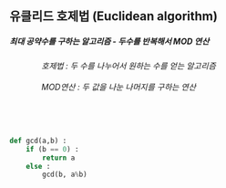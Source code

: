 <h2> 유클리드 호제법 (Euclidean algorithm)</h2>

<h5>최대 공약수를 구하는 알고리즘 - 두수를 반복해서 MOD 연산
</h5>
<h6>
<a>　　　　</a>호제법 : 두 수를 나누어서 원하는 수를 얻는 알고리즘
<br><br>
<a>　　　　</a>MOD연산 : 두 값을 나눈 나머지를 구하는 연산
</h6> 
<br>

```python

def gcd(a,b) :
    if (b == 0) :
        return a
    else :
        gcd(b, a%b)
        
```
